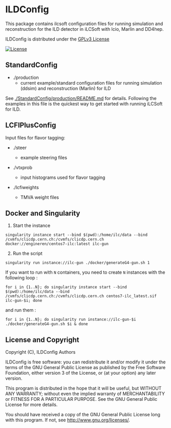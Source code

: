 # ILDConfig
This package contains ilcsoft configuration files for running simulation and reconstruction for the ILD detector in iLCSoft with lcio, Marlin and DD4hep.

ILDConfig is distributed under the [GPLv3 License](http://www.gnu.org/licenses/gpl-3.0.en.html)

[![License](https://www.gnu.org/graphics/gplv3-127x51.png)](https://www.gnu.org/licenses/gpl-3.0.en.html)


## StandardConfig

- ./production
	- current example/standard configuration files for running simulation (ddsim) and reconstruction (Marlin) for ILD
	
See [./StandardConfig/production/README.md](./StandardConfig/production/README.md) for details.
Following the examples in this file is the quickest way to get started with running iLCSoft for ILD.

## LCFIPlusConfig

Input files for flavor tagging:

- ./steer
	- example steering files

- ./vtxprob
	- input histograms used for flavor tagging

- ./lcfiweights
	- TMVA weight files

## Docker and Singularity

1) Start the instance 

`singularity instance start --bind $(pwd):/home/ilc/data --bind /cvmfs/clicdp.cern.ch:/cvmfs/clicdp.cern.ch docker://engineren/centos7-ilc:latest ilc-gun`

2) Run the script

`singularity run instance://ilc-gun ./docker/generateG4-gun.sh 1`


If you want to run with `N` containers, you need to create `N` instances with the following loop :

`for i in {1..N}; do singularity instance start --bind $(pwd):/home/ilc/data --bind /cvmfs/clicdp.cern.ch:/cvmfs/clicdp.cern.ch centos7-ilc_latest.sif ilc-gun-$i; done`

and run them : 

`for i in {1..N}; do singularity run instance://ilc-gun-$i ./docker/generateG4-gun.sh $i & done`


## License and Copyright
Copyright (C), ILDConfig Authors

ILDConfig is free software: you can redistribute it and/or modify it under the terms of the GNU General Public License as published by the Free Software Foundation, either version 3 of the License, or (at your option) any later version.

This program is distributed in the hope that it will be useful, but WITHOUT ANY WARRANTY; without even the implied warranty of MERCHANTABILITY or FITNESS FOR A PARTICULAR PURPOSE.  See the GNU General Public License for more details.

You should have received a copy of the GNU General Public License long with this program.  If not, see <http://www.gnu.org/licenses/>.
